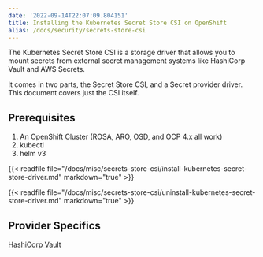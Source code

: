 ```yaml
---
date: '2022-09-14T22:07:09.804151'
title: Installing the Kubernetes Secret Store CSI on OpenShift
alias: /docs/security/secrets-store-csi
---
```


The Kubernetes Secret Store CSI is a storage driver that allows you to mount secrets from external secret management systems like HashiCorp Vault and AWS Secrets.

It comes in two parts, the Secret Store CSI, and a Secret provider driver. This document covers just the CSI itself.

## Prerequisites

1. An OpenShift Cluster (ROSA, ARO, OSD, and OCP 4.x all work)
1. kubectl
1. helm v3

{{< readfile file="/docs/misc/secrets-store-csi/install-kubernetes-secret-store-driver.md" markdown="true" >}}

{{< readfile file="/docs/misc/secrets-store-csi/uninstall-kubernetes-secret-store-driver.md" markdown="true" >}}

## Provider Specifics

[HashiCorp Vault](./hashicorp-vault)
